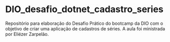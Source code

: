 # DIO_desafio_dotnet_cadastro_series
Repositório para elaboração do Desafio Prático do bootcamp da DIO com o objetivo de criar uma aplicação de cadastros de séries.  A aula foi ministrada por Eliézer Zarpelão.
